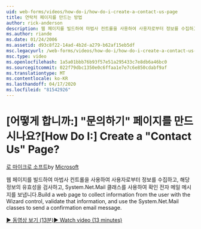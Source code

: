 ```yaml
---
uid: web-forms/videos/how-do-i/how-do-i-create-a-contact-us-page
title: 연락처 페이지를 만드는 방법
author: rick-anderson
description: 웹 페이지를 빌드하여 마법사 컨트롤을 사용하여 사용자로부터 정보를 수집하고, 해당 정보의 유효성을 검사하고, System.Net.Mail 클래스를 사용하여 confi...
ms.author: riande
ms.date: 01/24/2006
ms.assetid: d93c8f22-14ad-4b2d-a279-b62af15eb5df
msc.legacyurl: /web-forms/videos/how-do-i/how-do-i-create-a-contact-us-page
msc.type: video
ms.openlocfilehash: 1a5a01bbb76b93f57e51a295433c7e8db6a46bc0
ms.sourcegitcommit: 022f79dbc1350e0c6ffaa1e7e7c6e850cdabf9af
ms.translationtype: MT
ms.contentlocale: ko-KR
ms.lasthandoff: 04/17/2020
ms.locfileid: "81542926"
---
```

# <a name="how-do-i-create-a-contact-us-page"></a><span data-ttu-id="16295-103">[어떻게 합니까:] "문의하기" 페이지를 만드시나요?</span><span class="sxs-lookup"><span data-stu-id="16295-103">[How Do I:] Create a "Contact Us" Page?</span></span>

<span data-ttu-id="16295-104">[로 마이크로 소프트](https://github.com/microsoft)</span><span class="sxs-lookup"><span data-stu-id="16295-104">by [Microsoft](https://github.com/microsoft)</span></span>

<span data-ttu-id="16295-105">웹 페이지를 빌드하여 마법사 컨트롤을 사용하여 사용자로부터 정보를 수집하고, 해당 정보의 유효성을 검사하고, System.Net.Mail 클래스를 사용하여 확인 전자 메일 메시지를 보냅니다.</span><span class="sxs-lookup"><span data-stu-id="16295-105">Build a web page to collect information from the user with the Wizard control, validate that information, and use the System.Net.Mail classes to send a confirmation email message.</span></span>

[<span data-ttu-id="16295-106">&#9654; 동영상 보기 (13분)</span><span class="sxs-lookup"><span data-stu-id="16295-106">&#9654; Watch video (13 minutes)</span></span>](https://channel9.msdn.com/Blogs/ASP-NET-Site-Videos/how-do-i-create-a-contact-us-page)
